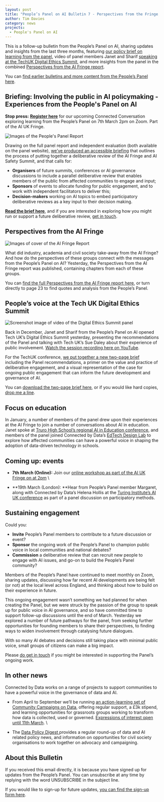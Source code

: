 ```yaml
---
layout: post
title: "People’s Panel on AI Bulletin 7 - Perspectives from the Fringe, Learning from the Panel, TechUK Digital Ethics Summit and more"
author: Tim Davies
category: news
projects:
  - People's Panel on AI
---
```



This is a follow-up bulletin from the People’s Panel on AI, sharing updates and insights from the last three months, featuring [our policy brief on learning from the panel](https://connectedbydata.org/resources/involving-the-public-in-ai-policymaking), video of panel members Janet and Sharif [speaking at the TechUK Digital Ethics Summit](https://www.youtube.com/watch?v=2D9TbauGyqw&list=PLrH1-ZOwvyIOHVOLnVSmwwAJRL2S7HTg1), and more insights from the panel in the combined [Perspectives from the AI Fringe report](https://aifringe.org/#perspectives). 

<!--more-->

You can [find earlier bulletins and more content from the People’s Panel here](http://connectedbydata.org/projects/2023-peoples-panel-on-ai).

## Briefing: Involving the public in AI policymaking - Experiences from the People's Panel on AI

**Stop press:** **[Register here](https://us06web.zoom.us/meeting/register/tZYvf-qurjsrH9BW02ZuFZFbkoO0N4sx0vdr#/registration)** for our upcoming Connected Conversation exploring learning from the People’s Panel on 7th March 2pm on Zoom. Part of the AI UK Fringe. 

![Images of the People's Panel Report]({{site.baseurl}}/assets/blog/peoples-panel-brief-pages.png)

Drawing on the full panel report and independent evaluation (both available on the panel website), [we’ve produced an accessible briefing](https://connectedbydata.org/resources/involving-the-public-in-ai-policymaking) that outlines the process of putting together a deliberative review of the AI Fringe and AI Safety Summit, and that calls for:

* **Organisers** of future summits, conferences or AI governance discussions to include a parallel deliberative review that enables members of the public from affected communities to engage and input;
* **Sponsors** of events to allocate funding for public engagement, and to work with independent facilitators to deliver this;
* **Decision-makers** working on  AI topics to embed participatory deliberative reviews as a key input to their decision making.

**[Read the brief here](https://connectedbydata.org/resources/involving-the-public-in-ai-policymaking)**, and if you are interested in exploring how you might run or support a future deliberative review, [get in touch](mailto:tim@connectedbydata.org).


## Perspectives from the AI Fringe

![Images of cover of the AI Fringe Report]({{site.baseurl}}/assets/blog/ai-fringe-report.png)

What did industry, academia and civil society take-away from the AI Fringe? And how do the perspectives of these groups connect with the messages from the People’s Panel on AI? Yesterday, the Perspectives from the AI Fringe report was published, containing chapters from each of these groups. 

You can [find the full Perspectives from the AI Fringe report here](https://aifringe.org/#perspectives), or turn directly to page 23 to find quotes and analysis from the People’s Panel.

## People’s voice at the Tech UK Digital Ethics Summit

![Screenshot image of video of the Digital Ethics Summit panel]({{site.baseurl}}/assets/blog/digital-ethics-summit.png)

Back in December, Janet and Sharif from the People’s Panel on AI opened Tech UK’s Digital Ethics Summit yesterday, presenting the recommendations of the Panel and talking with Tech UK’s Sue Daley about their experience of public involvement. [Watch the session recording here on YouTube](https://www.youtube.com/watch?v=2D9TbauGyqw&list=PLrH1-ZOwvyIOHVOLnVSmwwAJRL2S7HTg1).

For the TechUK conference, [we put together a new two-page brief](https://connectedbydata.org/assets/projects/peoplespanel/CBD%20Peoples%20Panel%20Leaflet.pdf) including the Panel recommendations, a primer on the value and practice of deliberative engagement, and a visual representation of the case for ongoing public engagement that can inform the future development and governance of AI.

You can [download the two-page brief here](https://connectedbydata.org/assets/projects/peoplespanel/CBD%20Peoples%20Panel%20Leaflet.pdf), or if you would like hard copies, [drop me a line](mailto:tim@connectedbydata.org).  


## Focus on education

In January, a number of members of the panel drew upon their experiences at the AI Fringe to join a number of conversations about AI in education. Janet spoke at [Truro High School’s regional AI in Education conference](https://www.trurohigh.co.uk/news/truro-high-hosts-ground-breaking-ai-in-education-conference/), and members of the panel joined Connected by Data’s [EdTech Design Lab](https://connectedbydata.org/events/2024-01-10-education-design-lab) to explore how affected communities can have a powerful voice in shaping the adoption of data-driven technology in schools. 


## Coming up: events

* **7th March (Online):** Join our [online workshop as part of the AI UK Fringe on at 2pm](https://us06web.zoom.us/meeting/register/tZYvf-qurjsrH9BW02ZuFZFbkoO0N4sx0vdr#/registration) \

* **19th March (London): **Hear from People’s Panel member Margaret, along with Connected by Data’s Helena Hollis at the [Turing Institute’s AI UK conference](https://ai-uk.turing.ac.uk/) as part of a panel discussion on participatory methods. 


## Sustaining engagement

Could you:

* **Invite** People’s Panel members to contribute to a future discussion or event?
* **Sponsor** the ongoing work of the People’s Panel to champion public voice in local communities and national debates?
* **Commission** a deliberative review that can recruit new people to engage with AI issues, and go-on to build the People’s Panel community? 

Members of the People’s Panel have continued to meet monthly on Zoom, sharing updates, discussing how far recent AI developments are being felt (or not) at the local level across England, and thinking about how to build on their experience in future. 

This ongoing engagement wasn’t something we had planned for when creating the Panel, but we were struck by the passion of the group to speak up for public voice in AI governance, and so have committed time to support follow-up discussions until the end of March. Yesterday we explored a number of future pathways for the panel, from seeking further opportunities for founding members to share their perspectives, to finding ways to widen involvement through catalysing future dialogues.  

With so many AI debates and decisions still taking place with minimal public voice, small groups of citizens can make a big impact. 

Please [do get in touch](mailto:tim@connectedbydata.org) if you might be interested in supporting the Panel’s ongoing work. 


## In other news

Connected by Data works on a range of projects to support communities to have a powerful voice in the governance of data and AI. 

* From April to September we’ll be running [an action-learning set of Community Campaigns on Data](https://connectedbydata.org/projects/2023-catalysing-communities), offering regular support, a £3k stipend, and learning opportunities for grassroots groups working to transform how data is collected, used or governed. [Expressions of interest open until 11th March](https://connectedbydata.org/projects/2023-catalysing-communities). \

* The [Data Policy Digest ](https://connectedbydata.org/news/2024/02/21/data-policy-digest)provides a regular round-up of data and AI related policy news, and information on opportunities for civil society organisations to work together on advocacy and campaigning.


## About this Bulletin

If you received this email directly, it is because you have signed up for updates from the People’s Panel. You can unsubscribe at any time by replying with the word UNSUBSCRIBE in the subject line. 

If you would like to sign-up for future updates, [you can find the sign-up form here](https://forms.gle/ZYR8qfu9xVa1Wzsb9).
